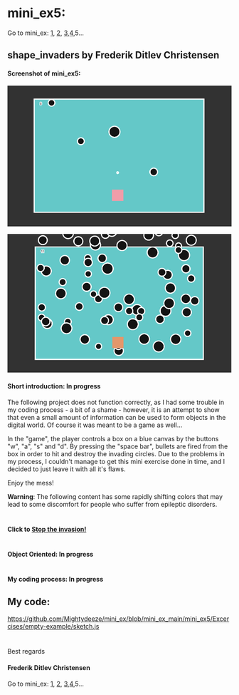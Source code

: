 # mini_ex5:
Go to mini_ex:
[1](https://github.com/Mightydeeze/mini_ex/tree/mini_ex_main/mini_ex1),
[2](https://github.com/Mightydeeze/mini_ex/tree/mini_ex_main/mini_ex2),
[3](https://github.com/Mightydeeze/mini_ex/tree/mini_ex_main/mini_ex3),[4](https://github.com/Mightydeeze/mini_ex/tree/mini_ex_main/mini_ex4),5...
## shape_invaders by Frederik Ditlev Christensen
#### Screenshot of mini_ex5:
![alt text](shape_invaders.png "Invasion of the shapes!")

![alt text](shape_invaders2.png "Invasion of the shapes!")
#### Short introduction: In progress
The following project does not function correctly, as I had some trouble in my coding process - a bit of a shame - however, it is an attempt to show that even a small amount of information can be used to form objects in the digital world. Of course it was meant to be a game as well...

In the "game", the player controls a box on a blue canvas by the buttons "w", "a", "s" and "d". By pressing the "space bar", bullets are fired from the box in order to hit and destroy the invading circles. Due to the problems in my process, I couldn't manage to get this mini exercise done in time, and I decided to just leave it with all it's flaws.

Enjoy the mess!

**Warning**: The following content has some rapidly shifting colors that may lead to some discomfort for people who suffer from epileptic disorders.
#
#### Click to [Stop the invasion!](https://cdn.rawgit.com/Mightydeeze/mini_ex/mini_ex_main/mini_ex5/Excercises/empty-example/index.html)
#
#### Object Oriented: In progress
#
#### My coding process: In progress

## My code:
https://github.com/Mightydeeze/mini_ex/blob/mini_ex_main/mini_ex5/Excercises/empty-example/sketch.js
  #
 Best regards 
#### Frederik Ditlev Christensen

Go to mini_ex:
[1](https://github.com/Mightydeeze/mini_ex/tree/mini_ex_main/mini_ex1),
[2](https://github.com/Mightydeeze/mini_ex/tree/mini_ex_main/mini_ex2),
[3](https://github.com/Mightydeeze/mini_ex/tree/mini_ex_main/mini_ex3),[4](https://github.com/Mightydeeze/mini_ex/tree/mini_ex_main/mini_ex4),5...
